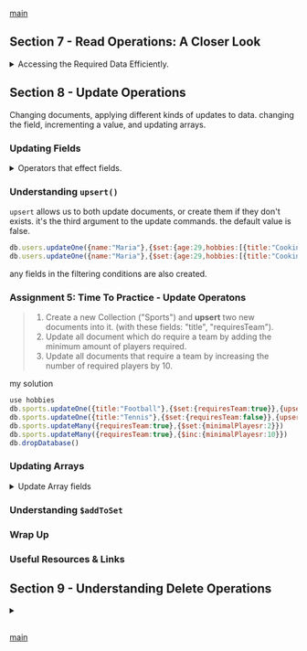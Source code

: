 <!--
// cSpell:ignore
-->

[main](README.md)

## Section 7 - Read Operations: A Closer Look

<details>
<summary>
Accessing the Required Data Efficiently.
</summary>

we can filter which documents we get, what structure they have (projections) and even transform the data.

we will work with the movies database which we worked with in the previous module.

### Methods, Filters & Operators

when we do a command, we have a specific structure of the syntax, we start by selecting a database, then a collection, a method, and inside the method we pass data.\
`<db>.<collection>.<method>(<filter>)`

for the `find` method, we pass a **filter** as data. the filter can be simple or complex, and can use operators such as `$gt`.

### Operators - An Overview

different types of operators
- Read Operators
  - Query Selectors
  - Projection Operators
- Update Operators
  - Fields
  - Arrays
- Query Modifiers - Deprecated
- Aggregation - complex transfors
  - Pipeline Stages
  - Pipeline Operators

Type | Purpose | Changes Data | Example
---|---|---|---
Query Operators | Locate data | No | `$eq`
Projection Operators | Modify data presentation | No | `$`
Update Operators | Modify and Add additional data | Yes | `$inc`

### Query Selectors & Projection Operators

Query Selectors Types:
- Comparison
- Logical
- Elements
- Evaluation
- Array
- Comments
- Geospatial

Projection Operators:
- `$`
- `$elemMatch`
- `$meta`
- `$slice`

### Understanding `findOne()` & `find()`

lets import the data again
`mongoimport tv-shows.json -d movieData -c movies --jsonArray --drop`

```sh
use MovieData
db.movies.findOne({})
db.movies.find({}).pretty()
#lets add a filter
db.movies.findOne({name:"The Last Ship"})
db.movies.find({runtime:60}).pretty()
```
by defaults, filter use equality.

### Working with Comparison Operators

playing with comparison operators
```sh
# equality same
db.movies.find({runtime:60}).pretty()
# also equality, explicit
db.movies.find({runtime:{$eq:60}}).pretty()
# not equals
db.movies.find({runtime:{$ne:60}}).pretty()
# lower than
db.movies.find({runtime:{$lt:40}}).count()
# lower than or equals
db.movies.find({runtime:{$lte:40}}).count()
```

### Querying Embedded Fields & Arrays

when we have embedded fields (objects and arrays), we can also query them. we do this by specifying the path, in this case we must use quotation marks, other wise the dot is not recognized

```sh
db.movies.find({"rating.average":{$gt:7}})
```

we can also query the elements of an array, by default, mongo searchs for the existence of the element inside the array, it doesn't have to the only element. if we want to search for an exact match (an array with only the single element), we can specify an array as the searched element.

```sh
db.movies.find({"genres": "Drama"}).pretty() # all documents where the array contains "Drama"
db.movies.find({"genres": ["Drama"]}).pretty() # all documents where the array contains only "Drama"
```

#### Understanding `$in` and `$nin`

`$in` and `$nin` have a slightly different behavior, they allows us to match different cases. the arguments are passed in as an array, and we can match to one of them or document which don't match any.
```sh
db.movies.find({runtime: {$in:[30,42]}}) # all documents where the runtime is 30 or 42
db.movies.find({runtime: {$nin:[30,42]}}) # all documents where the runtime is not 30 or 42
```

### Logical Operators

#### `$or` and `$nor`

matching elements based on combined criteria, multiple conditions, we start with the `$or` operator, and pass the filters as an array. we can also use `$nor`, to get documents which don' match any of the criteria.

```sh
db.movies.find({"rating.average":{$lt:5}}).count() #count matching elements
db.movies.find({"rating.average":{$gt:9.3}}).count() #count matching elements
db.movies.find({$or:[{"rating.average":{$lt:5}},{"rating.average":{$gt:9.3}}]}).count() #count matching elements
db.movies.find({$nor:[{"rating.average":{$lt:5}},{"rating.average":{$gt:9.3}}]}).count() #count matching elements
```

#### Understanding the `$and` Operator

find documents who match all of the conditions. this isn't required in basic cases, because we can put everything inside the regular documents. but it's used in some cases, as some mongo drivers don't support documents with a repeated field name and will only use the second defintion. this is very dangerous.

```sh
db.movies.find({$and:[{"rating.average":{$lt:5}},{genres:"Drama"}]}).count()
db.movies.find({"rating.average":{$lt:5},genres:"Drama"}).count()
#match on same field
db.movies.find({genres:"Horror"}).count() # check
db.movies.find({genres:"Drama",genres:"Horror"}).count() # same value not good!
db.movies.find({$and:[{genres:"Drama"},{genres:"Horror"}]) # this works!
```
#### Using `$not`
the `$not` operator inverts the result of a query, in many cases we can use `$neq`.

```sh
db.movies.find({runtime: {$not: {$eq:60}}}).count()
db.movies.find({runtime: {$neq:60}}).count()
```

### Diving Into Element Operators

this operators match on fields, rather than values. we can check if a fields exits, and check that it has a type or a valid value.

```sh
db.user.find({age:{$exists:true}}).pretty() # documents where the field exits
db.user.find({age:{$exists:true, $gt:30}}).pretty() # documents where the field exits and matches a criteria.
db.user.find({age:{$exists:true, $gt:30}}).pretty() # documents where the field exits and matches a criteria.
db.user.find({age:{$exists:true,$ne:null}}) #field exists and is not null
```

#### Working with `$type`
we can match for a specific data type for the field we query.
```sh
db.user.find({phone:{$type: "number"}}) #documents where the field is a number (double or integer)
db.user.find({phone:{$type: "integer"}}) #documents where the field is an integer
```


### Understanding Evaluation Operators - `$regex` and `$expr`

Evaluation operators
- `$expr` - aggregation expressions within the query language.
- `$jsonSchema` - validate document against the given JSON schema
- `$mod` - modules division.
- `$regex` - regular expression.
- `$text` - perform text search
- ~~`$where` - match documents against a javascripts expression~~ - **deprecated**
 
if we want to search for a sub string inside a text field, we can use `$regex`, or the `$text` index operator, if we have it defined. regex expressions don't have quotes. and they are surrounded by `/` marks.

```sh
db.movies.find({summary: {$regex: /musical/}})
```

`$expr` allows us to match fields inside the queried document with itself.

in this example, we want find documents where the "start" field is larger the the "end" field. we pass the operator and the fields as names, we pass the fields name with `$` symbol. We can also have more complex queries, for this we use `$cond`,`if`,`then` and `else`. we can choose which value to use as from a conditional computation.
```sh
use financialData
db.sales.insertMany([{start:10,end:12},{start:12,end:7},{start:7, end:25}])
db.sales.find({$expr: {$gt:["$start","$end"]}})
db.sales.find({$expr: {$gt:
[ 
  {
    $cond:{
      if:{$gte:["$end",10]},
      then:{$subtract: ["$end","$start"]},
      else:"$end"}
  },
  5
]
  }})
```

this behavior leads us into the aggregation pipeline syntax.
### Assignment 3: Time to Practice - Read Operations

> 1. Import the attached data into a new database (e.g. boxOffice) and collection (e.g. movieStarts).
> 2. Search all movies that have a rating higher than 9.2 and a runtime lower than 100 minutes.
> 3. Search all movies that have a genre of "drama" or "action".
> 4. Search all movies where visitores exceeded excpectedVisitors.

importing the data
```sh
`mongoimport boxoffice.json -d boxOffice -c movieStarts --jsonArray --drop`
```

tasks
```sh
db.movieStarts.find({"meta.rating":{$gt:9.2},"meta.runtime":{$lt:100}}).pretty()
db.movieStarts.find({genre: {$in:["drama","action"]}}).pretty()
#doesn't work with shell 3.4
db.movieStarts.find({$expr:{$gt:["$visitors","$expectedVisitors"]}}).pretty()
```

cleaning up
```js
db.boxOffice.drop()
db.dropDatabase()
```
### Diving Deeper Into Querying Arrays
there special operator which help us with querying arrays.

we can look at our earlier 'users' collection. we used nested documents there, so simply searching for the value doesn't work. we need to search inside the document, without specifying the exact object structure.

we can use mongodb integrated array functionalities. it knows to match all the elements in the arrays and search all of them.

```sh
use users
# no matchs
db.users.find({hobbies: "Sports"}).pretty()
# no matches either, search for an exact match of document equality.
db.users.find({hobbies: {"title": "Sports"}}).pretty()
# this works
db.users.find({"hobbies.title": "Sports"}).pretty()
```

there are also dedicated query selectors, which work on arrays.

#### Using Array Query Selectors - `$size`

querying the size of an array.

```sh
db.users.insertOne({name: "Chris",hobbies: ["Sports","Cooking","Hiking"]})
db.users.find({hobbies: {$size: 3}})
```

mongo db currently doesn't support matching the size with an operator, like finding documents with more than a specified amount of elements.

#### Using Array Query Selectors - `$all`

we want to match documents who have the requested elements, but without caring about the order in which they appear. it will also match any document that contains the required elements, even if the document has additional elements.
```sh
use boxOffice
# matchs ["action", "thriller"]
db.movieStarts.find({"genre":["action","thriller"]}).pretty()
# matchs ["thriller","action"] - but not ["action", "thriller"]
db.movieStarts.find({"genre":["thriller","action"]}).pretty()
# matchs both documents as above, as well as the third document
db.movieStarts.find({"genre":{$all: ["thriller","action"]}}).pretty()
```

#### Using Array Query Selectors - `$elemMatch`

we want to find documents which have an elements that matches a criteria, and we want the document to have an element that matches all the criteria, rather than having one element which matches the first criteria, and maybe a different element matches the other condition.

```sh
use users
# oops! it can match the two conditions in different elements!
db.users.find({$and:[{"hobbies.title":"Sports},{"hobbies.frequency":{$gt:3}}]}).pretty()
# match all conditions on a single element inside the array
db.users.find({kids :{$elemMatch: {$gt:30,$lt:50}}})
db.users.find({hobbies: {$elemMatch: {title:"Sports",frequency: {$gte:3}}}})
```

### Assignment 4: Time to Practice - Array Query Selectors

> 1. Import the attached data into a new collection (e.g. exMovieStarts) in the boxOffice database.
> 2. Find all movies with exactly two genres.
> 3. Find all movies which aired in 2018.
> 4. Find all movies which have rating greater than 8 but lower than 10.

importing data
```sh
mongoimport boxoffice-extended.json -d boxOffice -c exMovieStarts --jsonArray --drop
```

tasks

```sh
db.exMovieStarts.find({genre:{$size:2}}).pretty()
db.exMovieStarts.find({"meta.aired":2018}).pretty()
#db.exMovieStarts.find({$and:[{"ratings":{$gt:9.5}},{"ratings":{$lt:10}}]}).pretty()
db.exMovieStarts.find({ratings:{$elemMatch:{$gt:8,$lt:10}}}).pretty()
```

### Understanding Cursors

the `find()` method returns a cursor, unlike the `findOne()` method, which returns a single document.
A cursor is a pointer object that stores a position in the database, and we an use it to fetch batches of objects. the shell has a default of 20 documents, which we can change, or use a different value when we connect to a database using a mongodb Driver.

#### Applying Cursors


```sh
use MovieDate
db.movies.find().count()
```

`.count()` is already a cursor function, `it` gets us the next batch, but in the driver it's usually called `.next()`, but we need to strore the cursor, otherwise it will re-run the same query.

```js
const dataCursor = db.movies.find()
dataCursor.next()
dataCursor.next()
```
we can also use arrow functions on the elements in the cursor. this will execute on all the remaining documents. we can also add conditions, but it's more efficient to add the filters to query.
```js
dataCursor.forEach(doc => {printjson(doc)})
dataCursor.hasNext() //false
```

#### Sorting Cursor Results

we can sort the elements in the cursor, either in ascending or descening order. we can sort by multiple fields, using the order which we pass
the field.

```sh
db.movies.find({}).sort({"rating.average":1}).pretty()
db.movies.find({}).sort({"rating.average":1,runtime:-1}).pretty()
```

#### Skipping & Limiting Cursor Results

we might want to skip results, like if we implement pagination, there is no raeson to fetch data we don't care about. we can also change the batch size per iteration.

```sh
db.movies.find({}).skip(15)
db.movies.find({}).limit(5)
```

the order of the cursor functions doesn't matter, skip,sort and limit will always execute in the same order
1. sort
2. skip
3. limit

so\
`db.movies.find({}).sort({runtime:-1}).skip(10).limit(5)`\
is the same as:\
`db.movies.find({}).limit(5).sort({runtime:-1}).skip(10)`

this won't be true for the aggregation pipeline.

### Using Projection to Shape our Results

shaping the returned data into a clean format, we want smaller (and more readable) results, and as a bonus, we get better performance. projection is the 2nd argument to the find method.

we can include fields with **1**, or exclude them with **0**. the id field is always returned, unless we explicitly exclude it.

we can also have embedded documents fields.

```sh
db.movies.find({},{name:1, genres:1, runtime:1, rating:1})
db.movies.find({},{name:1, rating:1,_id:0})
db.movies.find({},{name:1, "schedule.time":1})
```

### Using Projection in Arrays

we can use use special syntax to project only the elements of the array we care about, this returns the first match. it's simple when we match for one field, but not if we have a complex find.

we can also project fields that weren't in the find query!
```sh
db.movies.find({genres:"drama"},{"genres.$":1})
db.movies.find({genres: {$all:["drama","horror"]}},{"genres.$":1})
db.movies.find({genres:"drama"},{"genres":{$elemMatch:{$eq:"horror"}}).pretty()
```

### Understanding `$slice`

the `$slice` operator allows us to control how many elements we project, or ever which elements, by specifying how many elements to skip, and then how many to show
```sh
db.movies.find({"rating.average":{$gt:9}},{name:1,genres: {$slice:2}})
db.movies.find({"rating.average":{$gt:9}},{name:1,genres: {$slice:[1,2]}})
```

</details>

## Section 8 - Update Operations

<!-- <details> -->
<summary>

</summary>

Changing documents, applying different kinds of updates to data. changing the field, incrementing a value, and updating arrays.

### Updating Fields

<details>
<summary>
Operators that effect fields.
</summary>

#### Updating Fields with `updateOne()`, `updateMany` and `$set`

we will use the 'user.json' file

```sh
`mongoimport users.json -d users -c users --jsonArray --drop`
```

```js
use users
db.users.find().pretty()
```
and now we want to update the document for Chris, which has a different form than the other documents.
we can update one or many documents, and we can find the documents to change based on the same criteria we use in find commands. `updateOne()` updates the first matching documents, and the `updateMany()` will modify all documents.

we use `{$set:{}}` to modify a document, without overwriting all of it.
```js
// replace field with empty array
db.users.updateOne({name:"Chris"},{$set:{hobbies:[]}})
// populate field
db.users.updateOne({name:"Chris"},{$set:{hobbies:[
  {title:"Sports", frequency:5},
  {title:"Cooking", frequency:3},
  {title:"Hiking", frequency:1},
]}})
```
in the return value, we will see the number of matched documents and the number of modified documents. if we run the same command twice, we won't modify the field again, so the modified count value will be zero.

we can also update all documents with the same criteria.
```js
db.users.find({"hobbies.title":"Sports"})
db.users.updateMany({"hobbies.title":"Sports"},{$set:{isSporty:true}})
db.user.find().pretty()
```
#### Updating Multiple Fields with `$set`

we can we use `$set` to change more than one field, we can add fields or edit them (overwriting)
```js
db.users.updateOne({name:"Chris"},{$set:{age:40, phone:5551234}})
```
#### Incrementing & Decrementing Values

we might want to increase a value, like an age. we have some builtin operators for such common actions. for this we use the `$inc` operator. the operator take document with the name of the field and the amount. if we want to decrement, we pass a negative value.

```js
db.users.updateOne({name:"Manual"},{$inc:{age:1}})
```
note: if we run the same command again, the modified count will change.

we can combine both types of changes, 
```js
db.users.updateOne({name:"Manual"},{$inc:{age:-3},$set{likesToParty:false}})
```

if we try to both increment and set the same operator, we will get an error about the conflict.

```js
db.users.updateOne({name:"Manual"},{$inc:{age:-3},$set{age:25}})
```

#### Using `$min`, `$max` and `$mul`

we can have conditional update, like updating a value only if it's higher than the current value.

in our example, we will change "Chris"'s age (which is 40) with the `$min` to be the minimum of the current value and the given one. so if it will change from 40 to 35, but not from 35 to 38. we can also use `$max` to take the higher value.

```js
db.users.updateOne({name:"Chris"},{$set:{age:40}})
db.users.updateOne({name:"Chris"},{$min:{age:35}})
db.users.updateOne({name:"Chris"},{$min:{age:38}})
db.users.updateOne({name:"Chris"},{$max:{age:38}})
```

like with `$inc`, we can also multiply or divide a value by a factor, with the value of 1 not changing the field at all.
```js
db.users.updateOne({name:"Chris"},{$mul:{age:1.2}})
```
#### Getting Rid of Fields
we can update document to remove fields completely, this isn't the same as setting fields to null. we use `$unset` to remove the fields, with the name of the field as the key, and the value actually not mattering.

```js
db.user.updateMany({isSporty:true},{$set:{phone:null}}) //not, but existing.
db.user.updateMany({isSporty:true},{$unset:{phone:""}}) //removed
```
#### Renaming Fields
we rename fields with the `$rename` operator. this doesn't add the field if the original didn't exists.
```js
db.users.updateMany({},{$rename:{age:totalAge}})
```

</details>

### Understanding `upsert()`

`upsert` allows us to both update documents, or create them if they don't exists. it's the third argument to the update commands. the default value is false.

```js
db.users.updateOne({name:"Maria"},{$set:{age:29,hobbies:[{title:"Cooking",frequency:2}]}}) //nothing matches
db.users.updateOne({name:"Maria"},{$set:{age:29,hobbies:[{title:"Cooking",frequency:2}]}},{upsert:true}) //create
```

any fields in the filtering conditions are also created.

### Assignment 5: Time To Practice - Update Operatons

> 1. Create a new Collection ("Sports") and **upsert** two new documents into it. (with these fields: "title", "requiresTeam").
> 2. Update all document which do require a team by adding the minimum amount of players required.
> 3. Update all documents that require a team by increasing the number of required players by 10.

my solution

```js
use hobbies
db.sports.updateOne({title:"Football"},{$set:{requiresTeam:true}},{upsert:true})
db.sports.updateOne({title:"Tennis"},{$set:{requiresTeam:false}},{upsert:true})
db.sports.updateMany({requiresTeam:true},{$set:{minimalPlayesr:2}})
db.sports.updateMany({requiresTeam:true},{$inc:{minimalPlayesr:10}})
db.dropDatabase()
```


### Updating Arrays
<details>
<summary>
Update Array fields
</summary>


#### Updating Matched Array Elements
#### Updating All Array Elements
#### Finding & Updating Specific Fields
#### Adding Elements to Arrays
#### Removing Elements from Arrays

</details>

### Understanding `$addToSet`
### Wrap Up
### Useful Resources & Links


</details>

## Section 9 - Understanding Delete Operations
<details>
<summary>

</summary>
</details>


##

[main](README.md)
